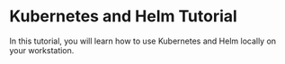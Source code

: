 # Kubernetes and Helm Tutorial
In this tutorial, you will learn how to use Kubernetes and Helm locally on your workstation. 


